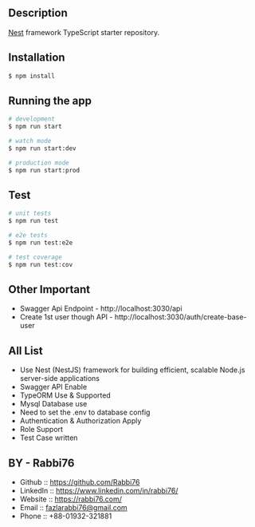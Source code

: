 ## Description

[Nest](https://github.com/nestjs/nest) framework TypeScript starter repository.

## Installation

```bash
$ npm install
```

## Running the app

```bash
# development
$ npm run start

# watch mode
$ npm run start:dev

# production mode
$ npm run start:prod
```

## Test

```bash
# unit tests
$ npm run test

# e2e tests
$ npm run test:e2e

# test coverage
$ npm run test:cov
```

## Other Important

- Swagger Api Endpoint - http://localhost:3030/api
- Create 1st user though API - http://localhost:3030/auth/create-base-user


## All List

- Use Nest (NestJS) framework for building efficient, scalable Node.js server-side applications
- Swagger API Enable
- TypeORM Use & Supported 
- Mysql Database use
- Need to set the .env to database config
- Authentication & Authorization Apply
- Role Support
- Test Case written 


## BY - Rabbi76
- Github   :: https://github.com/Rabbi76
- LinkedIn :: https://www.linkedin.com/in/rabbi76/
- Website  :: https://rabbi76.com/
- Email    :: fazlarabbi76@gmail.com
- Phone    :: +88-01932-321881